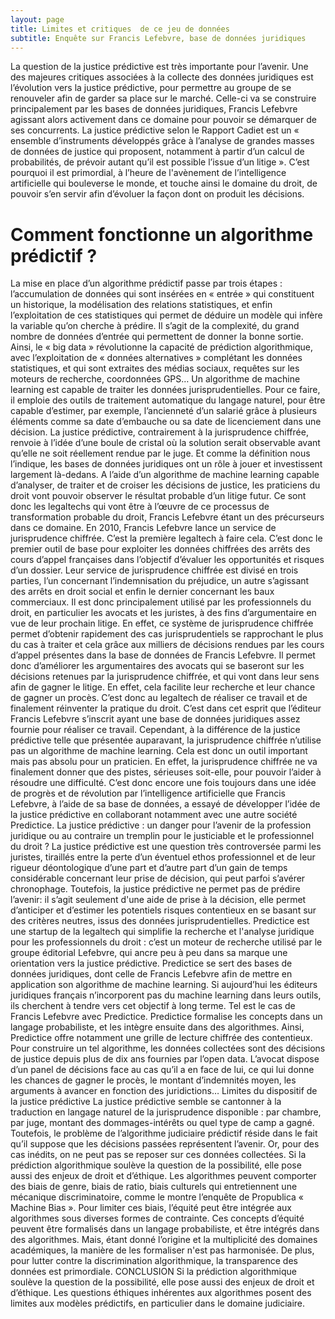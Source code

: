 ```yaml
---
layout: page
title: Limites et critiques  de ce jeu de données
subtitle: Enquête sur Francis Lefebvre, base de données juridiques 
---
```


La question de la justice prédictive est très importante pour l’avenir. Une des majeures critiques associées à 
la collecte des données juridiques est l’évolution vers la justice prédictive, pour permettre au groupe de se 
renouveler afin de garder sa place sur le marché.
Celle-ci va se construire principalement par les bases de données juridiques, Francis Lefebvre agissant alors activement
dans ce domaine pour pouvoir se démarquer de ses concurrents.
La justice prédictive selon le Rapport Cadiet est un « ensemble d’instruments développés grâce à l’analyse de grandes 
masses de données de justice qui proposent, notamment à partir d’un calcul de probabilités, de prévoir autant qu’il est 
possible l’issue d’un litige ». C’est pourquoi il est primordial, à l’heure de l'avènement de l’intelligence artificielle
qui bouleverse le monde, et touche ainsi le domaine du droit, de pouvoir s’en servir afin d’évoluer la façon dont on 
produit les décisions. 

# Comment fonctionne un algorithme prédictif ? 

La mise en place d’un algorithme prédictif passe par trois étapes : l’accumulation de données qui sont insérées en « entrée » qui constituent un historique, la modélisation des relations statistiques, et enfin l’exploitation de ces statistiques qui permet de déduire un modèle qui infère la variable qu’on cherche à prédire. Il s’agit de la complexité, du grand nombre de données d’entrée qui permettent de donner la bonne sortie. Ainsi, le « big data » révolutionne la capacité de prédiction algorithmique, avec l’exploitation de « données alternatives » complétant les données statistiques, et qui sont extraites des médias sociaux, requêtes sur les moteurs de recherche, coordonnées GPS… Un algorithme de machine learning est capable de traiter les données jurisprudentielles. Pour ce faire, il emploie des outils de traitement automatique du langage naturel, pour être capable d’estimer, par exemple, l’ancienneté d’un salarié grâce à plusieurs éléments comme sa date d’embauche ou sa date de licenciement dans une décision.
La justice prédictive, contrairement à la jurisprudence chiffrée, renvoie à l’idée d’une boule de cristal où la solution serait observable avant qu’elle ne soit réellement rendue par le juge. Et comme la définition nous l’indique, les bases de données juridiques ont un rôle à jouer et investissent largement là-dedans. A l’aide d’un algorithme de machine learning capable d’analyser, de traiter et de croiser les décisions de justice, les praticiens du droit vont pouvoir observer le résultat probable d’un litige futur. Ce sont donc les legaltechs qui vont être à l’œuvre de ce processus de transformation probable du droit, Francis Lefebvre étant un des précurseurs dans ce domaine.
En 2010, Francis Lefebvre lance un service de jurisprudence chiffrée. C’est la première legaltech à faire cela. C’est donc le premier outil de base pour exploiter les données chiffrées des arrêts des cours d’appel françaises dans l’objectif d’évaluer les opportunités et risques d’un dossier. Leur service de jurisprudence chiffrée est divisé en trois parties, l’un concernant l’indemnisation du préjudice, un autre s’agissant des arrêts en droit social et enfin le dernier concernant les baux commerciaux. Il est donc principalement utilisé par les professionnels du droit, en particulier les avocats et les juristes, à des fins d’argumentaire en vue de leur prochain litige. En effet, ce système de jurisprudence chiffrée permet d’obtenir rapidement des cas jurisprudentiels se rapprochant le plus du cas à traiter et cela grâce aux milliers de décisions rendues par les cours d’appel présentes dans la base de données de Francis Lefebvre. Il permet donc d’améliorer les argumentaires des avocats qui se baseront sur les décisions retenues par la jurisprudence chiffrée, et qui vont dans leur sens afin de gagner le litige. En effet, cela facilite leur recherche et leur chance de gagner un procès. C’est donc au legaltech de réaliser ce travail et de finalement réinventer la pratique du droit. C’est dans cet esprit que l’éditeur Francis Lefebvre s’inscrit ayant une base de données juridiques assez fournie pour réaliser ce travail. Cependant, à la différence de la justice prédictive telle que présentée auparavant, la jurisprudence chiffrée n’utilise pas un algorithme de machine learning. Cela est donc un outil important mais pas absolu pour un praticien. En effet, la jurisprudence chiffrée ne va finalement donner que des pistes, sérieuses soit-elle, pour pouvoir l’aider à résoudre une difficulté. C’est donc encore une fois toujours dans une idée de progrès et de révolution par l’intelligence artificielle que Francis Lefebvre, à l’aide de sa base de données, a essayé de développer l’idée de la justice prédictive en collaborant notamment avec une autre société Predictice.
La justice prédictive : un danger pour l’avenir de la profession juridique ou au contraire un tremplin pour le justiciable et le professionnel du droit ? 
La justice prédictive est une question très controversée parmi les juristes, tiraillés entre la perte d’un éventuel ethos professionnel et de leur rigueur déontologique d’une part et d’autre part d’un gain de temps considérable concernant leur prise de décision, qui peut parfoi s’avérer chronophage. Toutefois, la justice prédictive ne permet pas de prédire l’avenir: il s’agit seulement d'une aide de prise à la décision, elle permet d’anticiper et d’estimer les potentiels risques contentieux en se basant sur des critères neutres, issus des données jurisprudentielles.
Predictice est une startup de la legaltech qui simplifie la recherche et l'analyse juridique pour les professionnels du droit : c’est un moteur de recherche utilisé par le groupe éditorial Lefebvre, qui ancre peu à peu dans sa marque une orientation vers la justice prédictive. Predictice se sert des bases de données juridiques, dont celle de Francis Lefebvre afin de mettre en application son algorithme de machine learning. Si aujourd’hui les éditeurs juridiques français n’incorporent pas du machine learning dans leurs outils, ils cherchent à tendre vers cet objectif à long terme. Tel est le cas de Francis Lefebvre avec Predictice. Predictice formalise les concepts dans un langage probabiliste, et les intègre ensuite dans des algorithmes. Ainsi, Predictice offre notamment une grille de lecture chiffrée des contentieux. Pour construire un tel algorithme, les données collectées sont des décisions de justice depuis plus de dix ans fournies par l’open data. L’avocat dispose d’un panel de décisions face au cas qu’il a en face de lui, ce qui lui donne les chances de gagner le procès, le montant d’indemnités moyen, les arguments à avancer en fonction des juridictions…
Limites du dispositif de la justice prédictive
La justice prédictive semble se cantonner à la traduction en langage naturel de la jurisprudence disponible : par chambre, par juge, montant des dommages-intérêts ou quel type de camp a gagné. Toutefois, le problème de l’algorithme judiciaire prédictif réside dans le fait qu’il suppose que les décisions passées représentent l’avenir. Or, pour des cas inédits, on ne peut pas se reposer sur ces données collectées. 
Si la prédiction algorithmique soulève la question de la possibilité, elle pose aussi des enjeux de droit et d’éthique. Les algorithmes peuvent comporter des biais de genre, biais de ratio, biais culturels qui entretiennent une mécanique discriminatoire, comme le montre l’enquête de Propublica « Machine Bias ». Pour limiter ces biais, l’équité peut être intégrée aux algorithmes sous diverses formes de contrainte. Ces concepts d’équité peuvent être formalisés dans un langage probabiliste, et être intégrés dans des algorithmes. Mais, étant donné l’origine et la multiplicité des domaines académiques, la manière de les formaliser n'est pas harmonisée. De plus, pour lutter contre la discrimination algorithmique, la transparence des données est primordiale.
CONCLUSION
Si la prédiction algorithmique soulève la question de la possibilité, elle pose aussi des enjeux de droit et d’éthique. Les questions éthiques inhérentes aux algorithmes posent des limites aux modèles prédictifs, en particulier dans le domaine judiciaire.
